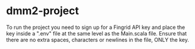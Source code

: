 # dmm2-project
 
To run the project you need to sign up for a Fingrid API key and place the key inside a ".env" file at the same level as the Main.scala file.
Ensure that there are no extra spaces, characters or newlines in the file, ONLY the key. 
